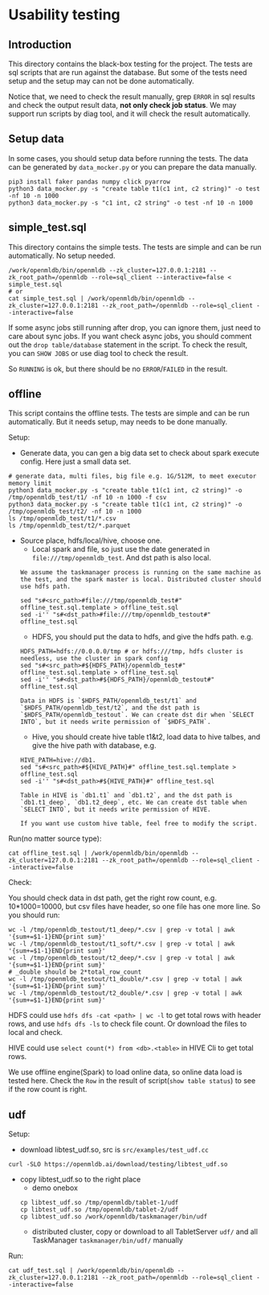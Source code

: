 # Usability testing

## Introduction

This directory contains the black-box testing for the project. The tests are sql scripts that are run against the database. But some of the tests need setup and the setup may can not be done automatically.

Notice that, we need to check the result manually, grep `ERROR` in sql results and check the output result data, **not only check job status**. We may support run scripts by diag tool, and it will check the result automatically.

## Setup data

In some cases, you should setup data before running the tests. The data can be generated by `data_mocker.py` or you can prepare the data manually.
```
pip3 install faker pandas numpy click pyarrow
python3 data_mocker.py -s "create table t1(c1 int, c2 string)" -o test -nf 10 -n 1000
python3 data_mocker.py -s "c1 int, c2 string" -o test -nf 10 -n 1000
```

## simple_test.sql

This directory contains the simple tests. The tests are simple and can be run automatically. No setup needed.

```shell
/work/openmldb/bin/openmldb --zk_cluster=127.0.0.1:2181 --zk_root_path=/openmldb --role=sql_client --interactive=false < simple_test.sql
# or
cat simple_test.sql | /work/openmldb/bin/openmldb --zk_cluster=127.0.0.1:2181 --zk_root_path=/openmldb --role=sql_client --interactive=false
```

If some async jobs still running after drop, you can ignore them, just need to care about sync jobs. If you want check async jobs, you should comment out the `drop table/database` statement in the script. To check the result, you can `SHOW JOBS` or use diag tool to check the result.

So `RUNNING` is ok, but there should be no `ERROR`/`FAILED` in the result.

## offline

This script contains the offline tests. The tests are simple and can be run automatically. But it needs setup, may needs to be done manually.

Setup:

- Generate data, you can gen a big data set to check about spark execute config. Here just a small data set.
```
# generate data, multi files, big file e.g. 1G/512M, to meet executor memory limit
python3 data_mocker.py -s "create table t1(c1 int, c2 string)" -o /tmp/openmldb_test/t1/ -nf 10 -n 1000 -f csv
python3 data_mocker.py -s "create table t1(c1 int, c2 string)" -o /tmp/openmldb_test/t2/ -nf 10 -n 1000
ls /tmp/openmldb_test/t1/*.csv
ls /tmp/openmldb_test/t2/*.parquet
```

- Source place, hdfs/local/hive, choose one.
    - Local spark and file, so just use the date generated in `file:///tmp/openmldb_test`. And dst path is also local.
    ```{note}
    We assume the taskmanager process is running on the same machine as the test, and the spark master is local. Distributed cluster should use hdfs path.
    ```
    ```
    sed "s#<src_path>#file:///tmp/openmldb_test#" offline_test.sql.template > offline_test.sql
    sed -i'' "s#<dst_path>#file:///tmp/openmldb_testout#" offline_test.sql
    ```
    - HDFS, you should put the data to hdfs, and give the hdfs path. e.g. 
    ```
    HDFS_PATH=hdfs://0.0.0.0/tmp # or hdfs:///tmp, hdfs cluster is needless, use the cluster in spark config
    sed "s#<src_path>#${HDFS_PATH}/openmldb_test#" offline_test.sql.template > offline_test.sql
    sed -i'' "s#<dst_path>#${HDFS_PATH}/openmldb_testout#" offline_test.sql
    ```
    ```{note}
    Data in HDFS is `$HDFS_PATH/openmldb_test/t1` and `$HDFS_PATH/openmldb_test/t2`, and the dst path is `$HDFS_PATH/openmldb_testout`. We can create dst dir when `SELECT INTO`, but it needs write permission of `$HDFS_PATH`. 
    ```
    - Hive, you should create hive table t1&t2, load data to hive talbes, and give the hive path with database, e.g. 
    ```
    HIVE_PATH=hive://db1.
    sed "s#<src_path>#${HIVE_PATH}#" offline_test.sql.template > offline_test.sql
    sed -i'' "s#<dst_path>#${HIVE_PATH}#" offline_test.sql
    ```
    ```{note}
    Table in HIVE is `db1.t1` and `db1.t2`, and the dst path is `db1.t1_deep`, `db1.t2_deep`, etc. We can create dst table when `SELECT INTO`, but it needs write permission of HIVE.

    If you want use custom hive table, feel free to modify the script.
    ```

Run(no matter source type):
```
cat offline_test.sql | /work/openmldb/bin/openmldb --zk_cluster=127.0.0.1:2181 --zk_root_path=/openmldb --role=sql_client --interactive=false
```

Check:

You should check data in dst path, get the right row count, e.g. 10*1000=10000, but csv files have header, so one file has one more line. So you should run:
```
wc -l /tmp/openmldb_testout/t1_deep/*.csv | grep -v total | awk '{sum+=$1-1}END{print sum}'
wc -l /tmp/openmldb_testout/t1_soft/*.csv | grep -v total | awk '{sum+=$1-1}END{print sum}'
wc -l /tmp/openmldb_testout/t2_deep/*.csv | grep -v total | awk '{sum+=$1-1}END{print sum}'
# _double should be 2*total_row_count
wc -l /tmp/openmldb_testout/t1_double/*.csv | grep -v total | awk '{sum+=$1-1}END{print sum}'
wc -l /tmp/openmldb_testout/t2_double/*.csv | grep -v total | awk '{sum+=$1-1}END{print sum}'
```

HDFS could use ```hdfs dfs -cat <path> | wc -l``` to get total rows with header rows, and use `hdfs dfs -ls` to check file count. Or download the files to local and check.

HIVE could use `select count(*) from <db>.<table>` in HIVE Cli to get total rows.

We use offline engine(Spark) to load online data, so online data load is tested here. Check the `Row` in the result of script(`show table status`) to see if the row count is right.

## udf

Setup:
- download libtest_udf.so, src is `src/examples/test_udf.cc`
```
curl -SLO https://openmldb.ai/download/testing/libtest_udf.so
```
- copy libtest_udf.so to the right place
    - demo onebox
    ```shell
    cp libtest_udf.so /tmp/openmldb/tablet-1/udf
    cp libtest_udf.so /tmp/openmldb/tablet-2/udf
    cp libtest_udf.so /work/openmldb/taskmanager/bin/udf
    ```
    - distributed cluster, copy or download to all TabletServer `udf/` and all TaskManager `taskmanager/bin/udf/` manually

Run:
```
cat udf_test.sql | /work/openmldb/bin/openmldb --zk_cluster=127.0.0.1:2181 --zk_root_path=/openmldb --role=sql_client --interactive=false
```
